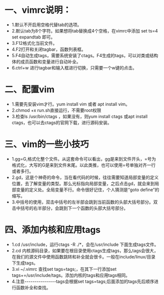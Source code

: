 # 一、vimrc说明：
* 1.默认不开启用空格代替tab的选项。
* 2.默认tab为8个字符。如果想将tab替换成4个空格，在vimrc中添加 set ts=4 set expandtab 即可。
* 3.F12格式化当前文件。
* 4.F2打开和关闭tagbar，函数列表框。
* 5.F4自动生成tags，需要系统安装了ctags。F4生成的tags，可以对类或结构体的成员函数和变量进行自动补全。
* 6.ctrl+w 进行tagbar和输入框进行切换，只需要一个w键的点击。
# 二、配置vim
* 1.需要先安装vim才行。yum install vim 或者 apt install vim。
* 2.chmod +x run.sh直接运行，不需要root权限
* 3.检查ls /usr/bin/ctags ，如果没有，则yum install ctags 或apt install ctags，也可以去ctags的官网下载，进行源码安装。
# 三、vim的一些小技巧
* 1.gg=G,格式化整个文件。从这套命令可以看出，gg是来到文件开头，=号为格式化，大写的G是来到文件末尾。以此类推，也可以使用=号单独对齐一行或者多行。
* 2.gd，这是个神奇的命令，当在看代码的时候，往往需要知道局部变量的定义位置，去了解变量的类型。那么光标指向局部变量，之后点击gd，就会来到局部变量的定义处。全局变量不行。命令很好记住，个人猜测是“goto define”的缩写。
* 3.中括号的使用，双击中括号的左半部会跳到当前函数的头部大括号部分。双击中括号的右半部分，会跳到下一个函数的头部大括号部分。
# 四、添加内核和应用tags
* 1.cd /usr/include，运行ctags -R ./*，会在/usr/include 下面生成tags文件。
* 2.cd 内核源码目录，如果要在根目录使用ctags生成tags，那么tags会很大，在我们的源文件中使用函数跳转和补全就会很卡。一般在include/linux/目录下生成tags。
* 3.vi ~/.vimrc 查找set tags=tags;，在其下一行添加set tags+=/usr/include/tags。添加内核的tags和应用tags相同。
* 4.注意----------------tags会根据set tags=tags;后面添加的tags先后顺序进行函数补全和查找。
